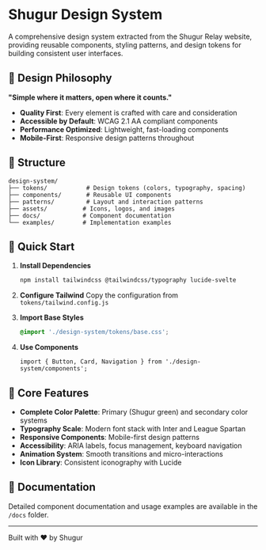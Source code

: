 # Shugur Design System

A comprehensive design system extracted from the Shugur Relay website, providing reusable components, styling patterns, and design tokens for building consistent user interfaces.

## 🎨 Design Philosophy

**"Simple where it matters, open where it counts."**

- **Quality First**: Every element is crafted with care and consideration
- **Accessible by Default**: WCAG 2.1 AA compliant components
- **Performance Optimized**: Lightweight, fast-loading components
- **Mobile-First**: Responsive design patterns throughout

## 📁 Structure

```
design-system/
├── tokens/           # Design tokens (colors, typography, spacing)
├── components/       # Reusable UI components  
├── patterns/         # Layout and interaction patterns
├── assets/          # Icons, logos, and images
├── docs/            # Component documentation
└── examples/        # Implementation examples
```

## 🚀 Quick Start

1. **Install Dependencies**
   ```bash
   npm install tailwindcss @tailwindcss/typography lucide-svelte
   ```

2. **Configure Tailwind**
   Copy the configuration from `tokens/tailwind.config.js`

3. **Import Base Styles**
   ```css
   @import './design-system/tokens/base.css';
   ```

4. **Use Components**
   ```svelte
   import { Button, Card, Navigation } from './design-system/components';
   ```

## 🎯 Core Features

- **Complete Color Palette**: Primary (Shugur green) and secondary color systems
- **Typography Scale**: Modern font stack with Inter and League Spartan
- **Responsive Components**: Mobile-first design patterns
- **Accessibility**: ARIA labels, focus management, keyboard navigation
- **Animation System**: Smooth transitions and micro-interactions
- **Icon Library**: Consistent iconography with Lucide

## 📖 Documentation

Detailed component documentation and usage examples are available in the `/docs` folder.

---

Built with ❤️ by Shugur
